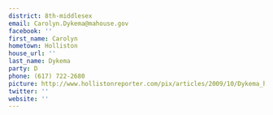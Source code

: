 ```yaml
---
district: 8th-middlesex
email: Carolyn.Dykema@mahouse.gov
facebook: ''
first_name: Carolyn
hometown: Holliston
house_url: ''
last_name: Dykema
party: D
phone: (617) 722-2680
picture: http://www.hollistonreporter.com/pix/articles/2009/10/Dykema_headshot.jpg
twitter: ''
website: ''
---
```

